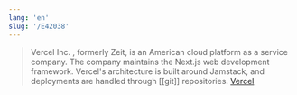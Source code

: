 ```yaml
---
lang: 'en'
slug: '/E42038'
---
```


> Vercel Inc. , formerly Zeit, is an American cloud platform as a service company. The company maintains the Next.js web development framework. Vercel's architecture is built around Jamstack, and deployments are handled through [[git]] repositories. [Vercel](https://en.wikipedia.org/wiki/Vercel)
